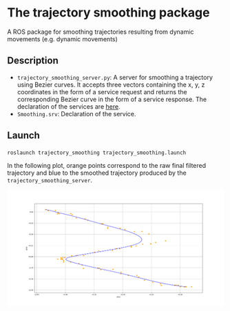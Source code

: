# The trajectory smoothing package
A ROS package for smoothing trajectories resulting from dynamic movements (e.g. dynamic movements)

## Description
* `trajectory_smoothing_server.py`: A server for smoothing a trajectory using Bezier curves. It accepts three vectors containing the x, y, z coordinates in the form of a service request and returns the corresponding Bezier curve in the form of a service response. The declaration of the services are [here]().
* `Smoothing.srv`: Declaration of the service.

## Launch
`roslaunch trajectory_smoothing trajectory_smoothing.launch`

In the following plot, orange points correspond to the raw final filtered trajectory and blue to the smoothed trajectory produced by the `trajectory_smoothing_server`.

<img src="https://github.com/ThanasisTs/trajectory_smoothing/blob/main/raw_smooth.png" width="1000">

